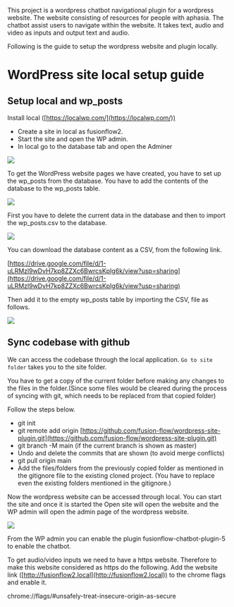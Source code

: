 This project is a wordpress chatbot navigational plugin for a wordpress website. The website consisting of resources for people with aphasia. The chatbot assist users to navigate within the website. It takes text, audio and video as inputs and output text and audio. 

Following is the guide to setup the wordpress website and plugin locally. 

# WordPress site local setup guide

## **Setup local and wp_posts**

Install local ([https://localwp.com/](https://localwp.com/))

* Create a site in local as fusionflow2.
* Start the site and open the WP admin.
* In local go to the database tab and open the Adminer

![](https://lh7-us.googleusercontent.com/7flYVPlUYC9nAlBwWiHgaW-2YKGUYWiCdCvy06EbQXMpnQEKHi7xvzFnSj_3mQJCdrkieQA4LSuLwDtXAO5wBQ_RuliKqhwZR_7Ajzo_kagGEzE8m2Vx3Gq_edv_yl1tkz5W2-bCs3pBtgnFthintSc)

To get the WordPress website pages we have created, you have to set up the wp_posts from the database. You have to add the contents of the database to the wp_posts table.

![](https://lh7-us.googleusercontent.com/AAjbUR05jc6rpvcD4ahsFuO9LLCcdTUuYsiEQNGqSKhzlITCmAElL1m9oMa7DK05Dolr5FD-8HXeeLdAMxR3Z0a6pg8dFEUjelEaeaCWgG02rbWs2NAy2Myg49O50Q9pheYSecROwKs5THfC-PLk1eI)

First you have to delete the current data in the database and then to import the wp_posts.csv to the database.

![](https://lh7-us.googleusercontent.com/H3TOnTDJz1pmMLjQ5ES51s8hgXgwVI38dT5aO6S8MU8TGVV9YKZiblEBeLOwwq23k9Xnuoict5M6Zo3PATV0-quro4dsX0TPN25WNBV9BeSMLiH0isQNYi46NwIIHSaHteiONyqFqAWCbBeytN2tzo4)

You can download the database content as a CSV, from the following link.

[https://drive.google.com/file/d/1-uLRMzl9wDvH7kp8ZZXc6BwrcsKpIg6k/view?usp=sharing](https://drive.google.com/file/d/1-uLRMzl9wDvH7kp8ZZXc6BwrcsKpIg6k/view?usp=sharing)

Then add it to the empty wp_posts table by importing the CSV, file as follows.

![](https://lh7-us.googleusercontent.com/d_eYYMAUNf58VnBwz8f74Z7wngoklfU3q2FYNlUb4PwcSahRw5Hsfbdt7X4XvmEpKpeCEtAvxfcLkF1vJ1Ii4btNho8jF91kmT0tRQf8k3Ncvxq9i4ACTlcjzTQKrneY75_omy9pptrDiPWddJ96D-I)

## Sync codebase with github

We can access the codebase through the local application. `Go to site folder` takes you to the site folder.

You have to get a copy of the current folder before making any changes to the files in the folder.(Since some files would be cleared during the process of syncing with git, which needs to be replaced from that copied folder)

Follow the steps below.

* git init
* git remote add origin [https://github.com/fusion-flow/wordpress-site-plugin.git](https://github.com/fusion-flow/wordpress-site-plugin.git)
* git branch -M main (if the current branch is shown as master)
* Undo  and delete the commits that are shown (to avoid merge conflicts)
* git pull origin main
* Add the files/folders from the previously copied folder as mentioned in the gitignore file to the existing cloned project. (You have to replace even the existing folders mentioned in the gitignore.)

Now the wordpress website can be accessed through local. You can start the site and once it is started the Open site will open the website and the WP admin will open the admin page of the wordpress website.

![](https://lh7-us.googleusercontent.com/za-8LMVgH6iabuSMeiwm51xTA86oyUYEQh29pFpBkbPzqdko8nLjgLSnZWfCOVdraECitOmpkJLX6pXxbMRd1ZOPASgnH0Nh0WIgfEW37zTgV36NBCW_eW5WQGOyj7oxhyx1kGHiKkf_-f1qZUUb_XA)

From the WP admin you can enable the plugin fusionflow-chatbot-plugin-5 to enable the chatbot.

To get audio/video inputs we need to have a https website. Therefore to make this website considered as https do the following. Add the website link ([http://fusionflow2.local](http://fusionflow2.local)) to the chrome flags and enable it.

chrome://flags/#unsafely-treat-insecure-origin-as-secure
